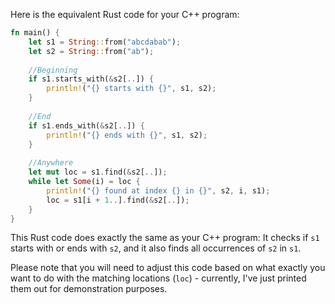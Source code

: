 Here is the equivalent Rust code for your C++ program:

```rust
fn main() {
    let s1 = String::from("abcdabab");
    let s2 = String::from("ab");
    
    //Beginning
    if s1.starts_with(&s2[..]) {
        println!("{} starts with {}", s1, s2);
    } 
    
    //End
    if s1.ends_with(&s2[..]) {
        println!("{} ends with {}", s1, s2);
    }
    
    //Anywhere
    let mut loc = s1.find(&s2[..]);
    while let Some(i) = loc {
        println!("{} found at index {} in {}", s2, i, s1); 
        loc = s1[i + 1..].find(&s2[..]);
    }       
}
```

This Rust code does exactly the same as your C++ program: It checks if `s1` starts with or ends with `s2`, and it also finds all occurrences of `s2` in `s1`. 

Please note that you will need to adjust this code based on what exactly you want to do with the matching locations (`loc`) - currently, I've just printed them out for demonstration purposes.
